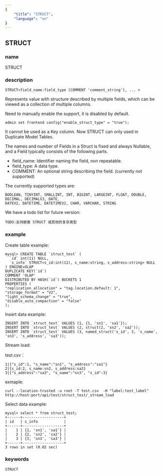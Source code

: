 ```yaml
---
{
    "title": "STRUCT",
    "language": "en"
}
---
```


<!--
Licensed to the Apache Software Foundation (ASF) under one
or more contributor license agreements.  See the NOTICE file
distributed with this work for additional information
regarding copyright ownership.  The ASF licenses this file
to you under the Apache License, Version 2.0 (the
"License"); you may not use this file except in compliance
with the License.  You may obtain a copy of the License at

  http://www.apache.org/licenses/LICENSE-2.0

Unless required by applicable law or agreed to in writing,
software distributed under the License is distributed on an
"AS IS" BASIS, WITHOUT WARRANTIES OR CONDITIONS OF ANY
KIND, either express or implied.  See the License for the
specific language governing permissions and limitations
under the License.
-->

## STRUCT

### name

<version since="2.0.0">

STRUCT

</version>

### description

`STRUCT<field_name:field_type [COMMENT 'comment_string'], ... >`

Represents value with structure described by multiple fields, which can be viewed as a collection of multiple columns.

Need to manually enable the support, it is disabled by default.
```
admin set frontend config("enable_struct_type" = "true");
```

It cannot be used as a Key column. Now STRUCT can only used in Duplicate Model Tables.

The names and number of Fields in a Struct is fixed and always Nullable, and a Field typically consists of the following parts.

- field_name: Identifier naming the field, non repeatable.
- field_type: A data type.
- COMMENT: An optional string describing the field. (currently not supported)

The currently supported types are:

```
BOOLEAN, TINYINT, SMALLINT, INT, BIGINT, LARGEINT, FLOAT, DOUBLE, DECIMAL, DECIMALV3, DATE,
DATEV2, DATETIME, DATETIMEV2, CHAR, VARCHAR, STRING
```

We have a todo list for future version:

```
TODO:支持嵌套 STRUCT 或其他的复杂类型
```

### example

Create table example:

```
mysql> CREATE TABLE `struct_test` (
  `id` int(11) NULL,
  `s_info` STRUCT<s_id:int(11), s_name:string, s_address:string> NULL
) ENGINE=OLAP
DUPLICATE KEY(`id`)
COMMENT 'OLAP'
DISTRIBUTED BY HASH(`id`) BUCKETS 1
PROPERTIES (
"replication_allocation" = "tag.location.default: 1",
"storage_format" = "V2",
"light_schema_change" = "true",
"disable_auto_compaction" = "false"
);
```

Insert data example:

```
INSERT INTO `struct_test` VALUES (1, {1, 'sn1', 'sa1'});
INSERT INTO `struct_test` VALUES (2, struct(2, 'sn2', 'sa2'));
INSERT INTO `struct_test` VALUES (3, named_struct('s_id', 3, 's_name', 'sn3', 's_address', 'sa3'));
```

Stream load:

test.csv：

```
1|{"s_id":1, "s_name":"sn1", "s_address":"sa1"}
2|{s_id:2, s_name:sn2, s_address:sa2}
3|{"s_address":"sa3", "s_name":"sn3", "s_id":3}
```

exmaple:

```
curl --location-trusted -u root -T test.csv  -H "label:test_label" http://host:port/api/test/struct_test/_stream_load
```

Select data example:

```
mysql> select * from struct_test;
+------+-------------------+
| id   | s_info            |
+------+-------------------+
|    1 | {1, 'sn1', 'sa1'} |
|    2 | {2, 'sn2', 'sa2'} |
|    3 | {3, 'sn3', 'sa3'} |
+------+-------------------+
3 rows in set (0.02 sec)
```

### keywords

    STRUCT
